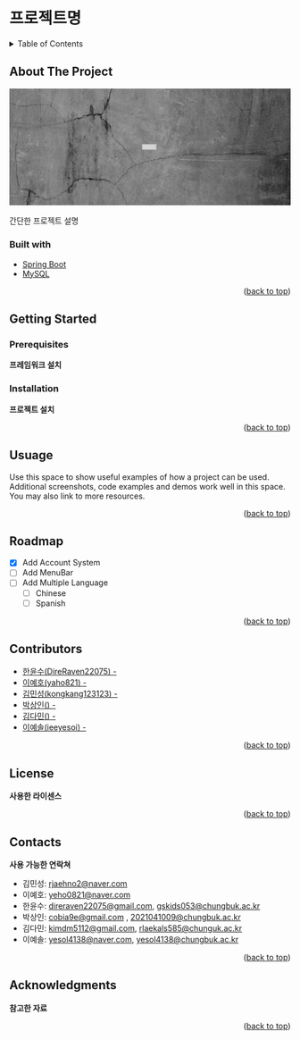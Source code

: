 <a id="readme-top"></a>

# 프로젝트명

<details>
  <summary>Table of Contents</summary>
  <ol>
    <li>
      <a href="#about-the-project">About The Project</a>
      <ul>
        <li><a href="#built-with">Built With</a></li>
      </ul>
    </li>
    <li>
      <a href="#getting-started">Getting Started</a>
      <ul>
        <li><a href="#prerequisites">Prerequisites</a></li>
        <li><a href="#installation">Installation</a></li>
      </ul>
    </li>
    <li><a href="#usage">Usage</a></li>
    <li><a href="#roadmap">Roadmap</a></li>
    <li><a href="#contributing">Contributing</a></li>
    <li><a href="#license">License</a></li>
    <li><a href="#contact">Contact</a></li>
    <li><a href="#acknowledgments">Acknowledgments</a></li>
  </ol>
</details>

## About The Project

![project-image](_docs/title.png)

간단한 프로젝트 설명

### Built with

- [Spring Boot](https://spring.io)
- [MySQL](https://www.mysql.com/)

<p align="right">(<a href="#readme-top">back to top</a>)</p>

## Getting Started

### Prerequisites

**프레임워크 설치**

<!-- INSTALLATION -->

### Installation

**프로젝트 설치**

<p align="right">(<a href="#readme-top">back to top</a>)</p>

<!-- USUAGE -->

## Usuage

Use this space to show useful examples of how a project can be used. Additional screenshots, code examples and demos work well in this space. You may also link to more resources.

<p align="right">(<a href="#readme-top">back to top</a>)</p>

<!-- ROADMAP -->

## Roadmap

- [x] Add Account System
- [ ] Add MenuBar
- [ ] Add Multiple Language
  - [ ] Chinese
  - [ ] Spanish

<p align="right">(<a href="#readme-top">back to top</a>)</p>

<!-- CONTRIBUTORS -->

## Contributors

- [한윤수(DireRaven22075) - ](https://github.com/DireRaven22075)
- [이예호(yaho821) - ](https://github.com/yaho821)
- [김민성(kongkang123123) - ](https://github.com/kongkang123123)
- [박상인() - ]()
- [김다민() - ]()
- [이예솔(ieeyesoi) - ](https://github.com/ieeyesoi)

<p align="right">(<a href="#readme-top">back to top</a>)</p>

<!-- LICENSE -->

## License

**사용한 라이센스**

<p align="right">(<a href="#readme-top">back to top</a>)</p>

<!-- CONTACTS -->

## Contacts

**사용 가능한 연락쳐**

- 김민성: rjaehno2@naver.com
- 이예호: yeho0821@naver.com
- 한윤수: [direraven22075@gmail.com](mailto:direraven22075@gmail.com), gskids053@chungbuk.ac.kr
- 박상인: [cobia9e@gmail.com](mailto:cobia9e@gmail.com) , 2021041009@chungbuk.ac.kr
- 김다민: kimdm5112@gmail.com, rlaekals585@chunguk.ac.kr
- 이예솔: yesol4138@naver.com, yesol4138@chungbuk.ac.kr
<p align="right">(<a href="#readme-top">back to top</a>)</p>

<!-- ACKNOWLEDGEMENTS -->

## Acknowledgments

**참고한 자료**

<p align="right">(<a href="#readme-top">back to top</a>)</p>
